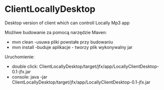 # ClientLocallyDesktop
Desktop version of client which can controll Locally Mp3 app

Możliwe budowanie za pomocą narzędzie Maven: 
- mvn clean -usuwa pliki powstałe przy budowaniu 
- mvn install -buduje aplikacje - tworzy plik wykonywalny jar

Uruchomienie:

- double click: ClientLocallyDesktop/target/jfx/app/LocallyClientDesktop-0.1-jfx.jar
- console: java -jar ClientLocallyDesktop/target/jfx/app/LocallyClientDesktop-0.1-jfx.jar

